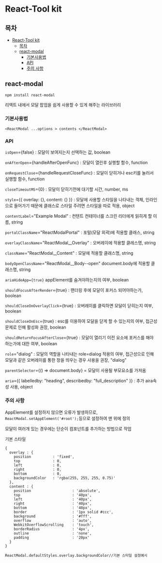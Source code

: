 # React-Tool kit

## 목차
<!-- TOC -->

- [React-Tool kit](#react-tool-kit)
  - [목차](#목차)
  - [react-modal](#react-modal)
    - [기본사용법](#기본사용법)
    - [API](#api)
    - [주의 사항](#주의-사항)

<!-- /TOC -->
## react-modal

    npm install react-modal

리액트 내에서 모달 팝업을 쉽게 사용할 수 있게 해주는 라이브러리

### 기본사용법

    <ReactModal ...options > contents </ReactModal>

### API

`isOpen`={false} : 모달이 보여지는지 선택하는 값, boolean
  
`onAfterOpen`={handleAfterOpenFunc} : 모달이 열린후 실행할 함수, function

`onRequestClose`={handleRequestCloseFunc} : 모달이 닫히거나 esc키를 눌러서 실행할 함수, function

`closeTimeoutMS`={0} : 모달이 닫히기전에 대기할 시간, number, ms

`style`={{ overlay: {}, content: {} }} : 모달에 사용할 스타일을 나타내는 객체, 인라인으로 들어가기 때문에 클래스로 스타일 주려면 스타일을 따로 적용, object

`contentLabel`="Example Modal" : 컨텐트 컨테이너를 스크린 리더에게 읽히게 할 이름, string

`portalClassName`="ReactModalPortal" : 포털(모달 외곽)에 적용할 클래스, string

`overlayClassName`="ReactModal__Overlay" : 오버레이에 적용할 클레스명, string

`className`="ReactModal__Content" : 모달에 적용할 클래스명, string

`bodyOpenClassName`="ReactModal__Body--open" document.body에 적용할 클래스명, string

`ariaHideApp={true}` appElement를 숨겨야하는지의 여부, boolean

`shouldFocusAfterRender`={true} : 랜더링 후에 모달이 포커스 되어야하는가, boolean

`shouldCloseOnOverlayClick`={true} : 오버레이를 클릭하면 모달이 닫히는지 여부, boolean

`shouldCloseOnEsc`={true} : esc를 이용하여 모달을 닫게 할 수 있는지의 여부, 접근성 문제로 인해 활성화 권장, boolean

`shouldReturnFocusAfterClose`={true} :  모달이 열리기 이전 요소에 포커스를 해야하는가에 대한 여부, boolean

`role`="dialog" : 모달의 역할을 나타내는 role=dialog 적용의 여부, 접근성으로 인해 모달과 같은 오버레이를 통한 창을 띄우는 경우 사용을 권장, "dialog"

`parentSelector`={() => document.body} = 모달이 사용될 부모요소를 가져옴

`aria`={{ labelledby: "heading", describedby: "full_description" }} : 추가 aira속성 사용, object
>

### 주의 사항

AppElement를 설정하지 않으면 오류가 발생하므로, `ReactModal.setAppElement('#root');`등으로 설정하여 맨 위에 정의

모달이 여러개 있는 경우에는 단순이 컴포넌트를 추가하는 방법으로 작업

기본 스타일

    {
      overlay : {
        position          : 'fixed',
        top               : 0,
        left              : 0,
        right             : 0,
        bottom            : 0,
        backgroundColor   : 'rgba(255, 255, 255, 0.75)'
      },
      content : {
        position                   : 'absolute',
        top                        : '40px',
        left                       : '40px',
        right                      : '40px',
        bottom                     : '40px',
        border                     : '1px solid #ccc',
        background                 : '#fff',
        overflow                   : 'auto',
        WebkitOverflowScrolling    : 'touch',
        borderRadius               : '4px',
        outline                    : 'none',
        padding                    : '20px'
      }
    }

    ReactModal.defaultStyles.overlay.backgroundColor//기본 스타일 설정예시

